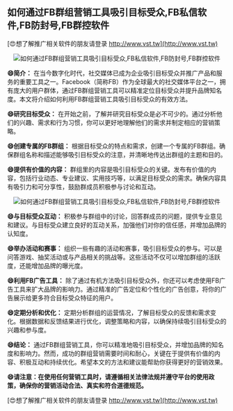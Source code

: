 ## **如何通过FB群组营销工具吸引目标受众,FB私信软件,FB防封号,FB群控软件**

[😍想了解推广相关软件的朋友请登录 http://www.vst.tw](http://www.vst.tw)

 <center><img src="https://vst.tw/MP4/tuiguang/png/2.png" alt="如何通过FB群组营销工具吸引目标受众,FB私信软件,FB防封号,FB群控软件"></center>

**😄简介：**
在当今数字化时代，社交媒体已成为企业吸引目标受众并推广产品和服务的重要工具之一。Facebook（简称FB）作为全球最大的社交媒体平台之一，拥有庞大的用户群体，通过FB群组营销工具可以精准定位目标受众并提升品牌知名度。本文将介绍如何利用FB群组营销工具吸引目标受众的有效方法。

**😄研究目标受众：**
在开始之前，了解并研究目标受众是必不可少的。通过分析他们的兴趣、需求和行为习惯，你可以更好地理解他们的需求并制定相应的营销策略。

**😄创建专属的FB群组：**
根据目标受众的特点和需求，创建一个专属的FB群组。确保群组名称和描述能够吸引目标受众的注意，并清晰地传达出群组的主题和目的。

**😄提供有价值的内容：**
群组里的内容是吸引目标受众的关键。发布有价值的内容，包括行业动态、专业建议、实用技巧等，以满足目标受众的需求。确保内容具有吸引力和可分享性，鼓励群成员积极参与讨论和互动。

 <center><img src="https://vst.tw/MP4/tuiguang/png/8.png" alt="如何通过FB群组营销工具吸引目标受众,FB私信软件,FB防封号,FB群控软件"></center>

**😄与目标受众互动：**
积极参与群组中的讨论，回答群成员的问题，提供专业意见和建议。与目标受众建立良好的互动关系，加强他们对你的信任感，并增加品牌的认知度。

**😄举办活动和赛事：**
组织一些有趣的活动和赛事，吸引目标受众的参与。可以是问答游戏、抽奖活动或与产品相关的挑战等。这些活动不仅可以增加群组的活跃度，还能增加品牌的曝光度。

**😄利用FB广告工具：**
除了通过有机方法吸引目标受众外，你还可以考虑使用FB广告工具来扩大品牌的影响力。通过精准的广告定位和个性化的广告创意，将你的广告展示给更多符合目标受众特征的用户。

**😄定期分析和优化：**
定期分析群组的运营情况，了解目标受众的反馈和需求变化。根据数据和反馈结果进行优化，调整策略和内容，以确保持续吸引目标受众的兴趣和参与度。

**😄结论：**
通过FB群组营销工具，你可以精准地吸引目标受众，并增加品牌的知名度和影响力。然而，成功的群组营销需要时间和耐心，关键在于提供有价值的内容、积极互动和持续优化。希望本文的方法和建议能帮助你获得更好的营销效果。

**😄请注意：在使用任何营销工具时，请遵循相关法律法规并遵守平台的使用政策，确保你的营销活动合法、真实和符合道德规范。**

[😍想了解推广相关软件的朋友请登录 http://www.vst.tw](http://www.vst.tw)



